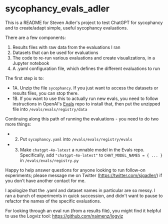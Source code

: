 # sycophancy_evals_adler

This is a README for Steven Adler's project to test ChatGPT for sycophancy and to create/adapt simple, useful sycophancy evaluations.

There are a few components:

1. Results files with raw data from the evaluations I ran
2. Datasets that can be used for evaluations
3. The code to re-run various evaluations and create visualizations, in a Jupyter notebook
4. A .yaml configuration file, which defines the different evaluations to run

The first step is to: 
* 1A. Unzip the file `sycophancy`. If you just want to access the datasets or results files, you can stop there. 
* 1B. If you want to use this to actually run new evals, you need to follow instructions in OpenAI's [Evals](https://github.com/openai/evals/tree/main) repo to install that, then put the unzipped file into `/evals/evals/registry/data`

Continuing along this path of running the evaluations - you need to do two more things:
* 2. Put `sycophancy.yaml` into `/evals/evals/registry/evals`
* 3. Make `chatgpt-4o-latest` a runnable model in the Evals repo. Specifically, add `"chatgpt-4o-latest"` to `CHAT_MODEL_NAMES = { ... }` in `/evals/evals/registry.py`

Happy to help answer questions for anyone looking to run follow-on experiments; please message me on Twitter (https://twitter.com/sjgadler/) if you don't have another contact for me. 

I apologize that the .yaml and dataset names in particular are so messy. I ran a bunch of experiments in quick succession, and didn't want to pause to refactor the names of the specific evaluations.

For looking through an eval run (from a results file), you might find it helpful to use the Logviz tool: https://github.com/naimenz/logviz
